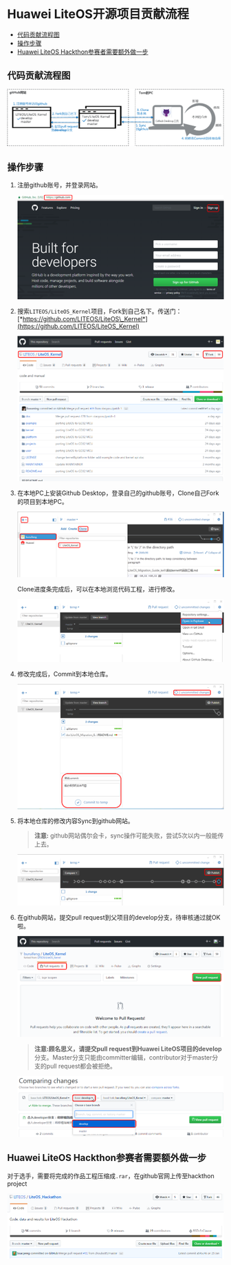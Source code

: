 # Huawei LiteOS开源项目贡献流程
* [代码贡献流程图](#代码贡献流程图)
* [操作步骤](#操作步骤)
* [Huawei LiteOS Hackthon参赛者需要额外做一步](#huawei-liteOS-hackthon参赛者需要额外做一步)

## 代码贡献流程图
![](./meta/image1.png)

## 操作步骤

1.  注册github账号，并登录网站。
  
	![](./meta/image2.png)

2.  搜索`LITEOS/LiteOS_Kernel`项目，Fork到自己名下。传送门：[*https://github.com/LITEOS/LiteOS\_Kernel*](https://github.com/LITEOS/LiteOS_Kernel)

	![](./meta/image3.png)

3.  在本地PC上安装Github Desktop，登录自己的github账号，Clone自己Fork的项目到本地PC。
	
	![](./meta/image4.png)

	Clone进度条完成后，可以在本地浏览代码工程，进行修改。
	
	![](./meta/image5.png)

4.  修改完成后，Commit到本地仓库。
	
	![](./meta/image6.png)

5.  将本地仓库的修改内容Sync到github网站。
  
	>**注意:** github网站偶尔会卡，sync操作可能失败，尝试5次以内一般能传上去。
	
	![](./meta/image7.png)

6.  在github网站，提交pull request到父项目的develop分支，待审核通过就OK啦。
	
	![](./meta/image8.png)  

	>**注意:**顾名思义，请提交pull request到Huawei LiteOS项目的**develop**分支。Master分支只能由committer编辑，contributor对于master分支的pull request都会被拒绝。
	
	![](./meta/image9.png)

## Huawei LiteOS Hackthon参赛者需要额外做一步

对于选手，需要将完成的作品工程压缩成`.rar`，在github官网上传至hackthon project

![](./meta/image10.png)


